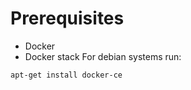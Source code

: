 # Prerequisites  
- Docker 
- Docker stack 
For debian systems run:
```
apt-get install docker-ce
```
